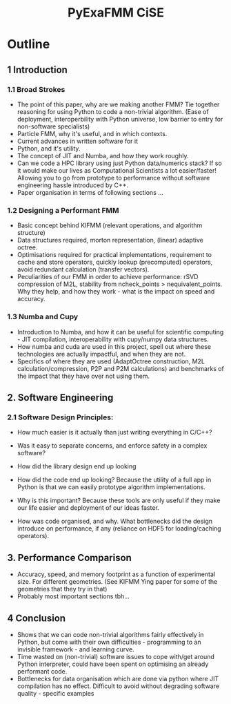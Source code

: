<h1 align='center'> PyExaFMM CiSE </h1>

# Outline

## 1 Introduction

### 1.1 Broad Strokes

- The point of this paper, why are we making another FMM? Tie together reasoning for using Python to code a non-trivial algorithm. (Ease of deployment, interoperbility with Python universe, low barrier to entry for non-software specialists)
- Particle FMM, why it's useful, and in which contexts.
- Current advances in written software for it
- Python, and it's utility.
- The concept of JIT and Numba, and how they work roughly.
- Can we code a HPC library using just Python data/numerics stack? If so it would make our lives as Computational Scientists a lot easier/faster! Allowing you to go from prototype to performance without software engineering hassle introduced by C++.
- Paper organisation in terms of following sections ...

### 1.2 Designing a Performant FMM
- Basic concept behind KIFMM (relevant operations, and algorithm structure)
- Data structures required, morton representation, (linear) adaptive octree.
- Optimisations required for practical implementations, requirement to cache and store operators, quickly lookup (precomputed) operators, avoid redundant calculation (transfer vectors).
- Peculiarities of our FMM in order to achieve performance: rSVD compression of M2L, stability from ncheck_points > nequivalent_points. Why they help, and how they work - what is the impact on speed and accuracy.

### 1.3 Numba and Cupy
- Introduction to Numba, and how it can be useful for scientific computing - JIT compilation, interoperability with cupy/numpy data structures.
- How numba and cuda are used in this project, spell out where these technologies are actually impactful, and when they are not.
- Specifics of where they are used (AdaptOctree construction, M2L calculation/compression, P2P and P2M calculations) and benchmarks of the impact that they have over not using them.

## 2. Software Engineering

### 2.1 Software Design Principles:
- How much easier is it actually than just writing everything in C/C++?
- Was it easy to separate concerns, and enforce safety in a complex software?
- How did the library design end up looking
- How did the code end up looking? Because the utility of a full app in Python is that we can easily prototype algorithm implementations.
- Why is this important? Because these tools are only useful if they make our life easier and deployment of our ideas faster.

- How was code organised, and why. What bottlenecks did the design introduce on performance, if any (reliance on HDF5 for loading/caching operators).

## 3. Performance Comparison
- Accuracy, speed, and memory footprint as a function of experimental size. For different geometries. (See KIFMM Ying paper for some of the geometries that they try in that)
- Probably most important sections tbh...

## 4 Conclusion
- Shows that we can code non-trivial algorithms fairly effectively in Python, but come with their own difficulties - programming to an invisible framework - and learning curve.
- Time wasted on (non-trivial) software issues to cope with/get around Python interpreter, could have been spent on optimising an already performant code.
- Bottlenecks for data organisation which are done via python where JIT compilation has no effect. Difficult to avoid without degrading software quality - specific examples